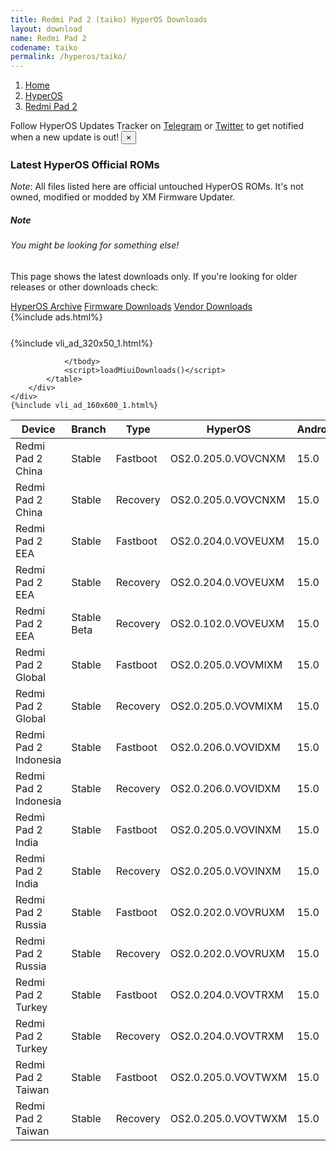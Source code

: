 ```yaml
---
title: Redmi Pad 2 (taiko) HyperOS Downloads
layout: download
name: Redmi Pad 2
codename: taiko
permalink: /hyperos/taiko/
---
```

<nav aria-label="breadcrumb">
    <ol class="breadcrumb">
        <li class="breadcrumb-item"><a href="/">Home</a></li>
        <li class="breadcrumb-item"><a href="/hyperos/">HyperOS</a></li>
        <li class="breadcrumb-item active" aria-current="page"><a href="/hyperos/taiko/">Redmi Pad 2</a></li>
    </ol>
</nav>
<div class="alert alert-primary alert-dismissible fade show" role="alert">
    Follow HyperOS Updates Tracker on <a href="https://t.me/MIUIUpdatesTracker" class="alert-link">Telegram</a>
     or <a href="https://twitter.com/MiFwUpdater" class="alert-link">Twitter</a> to get notified when a new update is out!
    <button type="button" class="close" data-dismiss="alert" aria-label="Close">
        <span aria-hidden="true">&times;</span>
    </button>
</div>

### Latest HyperOS Official ROMs
*Note*: All files listed here are official untouched HyperOS ROMs. It's not owned, modified or modded by XM Firmware Updater.
<div class="card">
  <div class="card-body">
    <h5 class="card-title">Note</h5>
    <h6 class="card-subtitle mb-2 text-muted">You might be looking for something else!</h6>
    <p class="card-text">This page shows the latest downloads only.
     If you're looking for older releases or other downloads check:</p>
    <a href="/archive/hyperos/taiko/" class="card-link">HyperOS Archive</a>
    <a href="/firmware/taiko/" class="card-link">Firmware Downloads</a>
    <a href="/vendor/taiko/" class="card-link">Vendor Downloads</a>
  </div>
</div>
{%include ads.html%}
<div class="row justify-content-center">
    <div class="col-10">
        <div class="table-responsive-md" style="margin-top: 25px;">
            {%include vli_ad_320x50_1.html%}
            <table id="miui" class="display dt-responsive nowrap compact table table-striped table-hover table-sm">
                <thead class="thead-dark">
                    <tr>
                        <th data-ref="device">Device</th>
                        <th data-ref="branch">Branch</th>
                        <th data-ref="type">Type</th>
                        <th data-ref="miui">HyperOS</th>
                        <th data-ref="android">Android</th>
                        <th data-ref="size">Size</th>
                        <th data-ref="size">Date</th>
                        <th data-ref="link">Link</th>
                    </tr>
                </thead>
                <tbody>
                <tr><td>Redmi Pad 2 China</td><td>Stable</td><td>Fastboot</td><td>OS2.0.205.0.VOVCNXM</td><td>15.0</td><td>6.4 GB</td><td>2025-10-09</td><td><a href="/hyperos/taiko/stable/OS2.0.205.0.VOVCNXM/">Download</a></td></tr>
<tr><td>Redmi Pad 2 China</td><td>Stable</td><td>Recovery</td><td>OS2.0.205.0.VOVCNXM</td><td>15.0</td><td>4.7 GB</td><td>2025-10-16</td><td><a href="/hyperos/taiko/stable/OS2.0.205.0.VOVCNXM/">Download</a></td></tr>
<tr><td>Redmi Pad 2 EEA</td><td>Stable</td><td>Fastboot</td><td>OS2.0.204.0.VOVEUXM</td><td>15.0</td><td>5.9 GB</td><td>2025-10-09</td><td><a href="/hyperos/taiko/stable/OS2.0.204.0.VOVEUXM/">Download</a></td></tr>
<tr><td>Redmi Pad 2 EEA</td><td>Stable</td><td>Recovery</td><td>OS2.0.204.0.VOVEUXM</td><td>15.0</td><td>4.4 GB</td><td>2025-10-15</td><td><a href="/hyperos/taiko/stable/OS2.0.204.0.VOVEUXM/">Download</a></td></tr>
<tr><td>Redmi Pad 2 EEA</td><td>Stable Beta</td><td>Recovery</td><td>OS2.0.102.0.VOVEUXM</td><td>15.0</td><td>486 Bytes</td><td>None</td><td><a href="/hyperos/taiko/stable beta/OS2.0.102.0.VOVEUXM/">Download</a></td></tr>
<tr><td>Redmi Pad 2 Global</td><td>Stable</td><td>Fastboot</td><td>OS2.0.205.0.VOVMIXM</td><td>15.0</td><td>6.3 GB</td><td>2025-10-09</td><td><a href="/hyperos/taiko/stable/OS2.0.205.0.VOVMIXM/">Download</a></td></tr>
<tr><td>Redmi Pad 2 Global</td><td>Stable</td><td>Recovery</td><td>OS2.0.205.0.VOVMIXM</td><td>15.0</td><td>4.4 GB</td><td>2025-10-15</td><td><a href="/hyperos/taiko/stable/OS2.0.205.0.VOVMIXM/">Download</a></td></tr>
<tr><td>Redmi Pad 2 Indonesia</td><td>Stable</td><td>Fastboot</td><td>OS2.0.206.0.VOVIDXM</td><td>15.0</td><td>5.8 GB</td><td>2025-09-27</td><td><a href="/hyperos/taiko/stable/OS2.0.206.0.VOVIDXM/">Download</a></td></tr>
<tr><td>Redmi Pad 2 Indonesia</td><td>Stable</td><td>Recovery</td><td>OS2.0.206.0.VOVIDXM</td><td>15.0</td><td>4.4 GB</td><td>2025-10-14</td><td><a href="/hyperos/taiko/stable/OS2.0.206.0.VOVIDXM/">Download</a></td></tr>
<tr><td>Redmi Pad 2 India</td><td>Stable</td><td>Fastboot</td><td>OS2.0.205.0.VOVINXM</td><td>15.0</td><td>5.3 GB</td><td>2025-09-27</td><td><a href="/hyperos/taiko/stable/OS2.0.205.0.VOVINXM/">Download</a></td></tr>
<tr><td>Redmi Pad 2 India</td><td>Stable</td><td>Recovery</td><td>OS2.0.205.0.VOVINXM</td><td>15.0</td><td>4.2 GB</td><td>2025-10-14</td><td><a href="/hyperos/taiko/stable/OS2.0.205.0.VOVINXM/">Download</a></td></tr>
<tr><td>Redmi Pad 2 Russia</td><td>Stable</td><td>Fastboot</td><td>OS2.0.202.0.VOVRUXM</td><td>15.0</td><td>6.7 GB</td><td>2025-09-14</td><td><a href="/hyperos/taiko/stable/OS2.0.202.0.VOVRUXM/">Download</a></td></tr>
<tr><td>Redmi Pad 2 Russia</td><td>Stable</td><td>Recovery</td><td>OS2.0.202.0.VOVRUXM</td><td>15.0</td><td>4.4 GB</td><td>2025-09-23</td><td><a href="/hyperos/taiko/stable/OS2.0.202.0.VOVRUXM/">Download</a></td></tr>
<tr><td>Redmi Pad 2 Turkey</td><td>Stable</td><td>Fastboot</td><td>OS2.0.204.0.VOVTRXM</td><td>15.0</td><td>5.9 GB</td><td>2025-10-09</td><td><a href="/hyperos/taiko/stable/OS2.0.204.0.VOVTRXM/">Download</a></td></tr>
<tr><td>Redmi Pad 2 Turkey</td><td>Stable</td><td>Recovery</td><td>OS2.0.204.0.VOVTRXM</td><td>15.0</td><td>4.4 GB</td><td>2025-10-15</td><td><a href="/hyperos/taiko/stable/OS2.0.204.0.VOVTRXM/">Download</a></td></tr>
<tr><td>Redmi Pad 2 Taiwan</td><td>Stable</td><td>Fastboot</td><td>OS2.0.205.0.VOVTWXM</td><td>15.0</td><td>5.6 GB</td><td>2025-09-08</td><td><a href="/hyperos/taiko/stable/OS2.0.205.0.VOVTWXM/">Download</a></td></tr>
<tr><td>Redmi Pad 2 Taiwan</td><td>Stable</td><td>Recovery</td><td>OS2.0.205.0.VOVTWXM</td><td>15.0</td><td>4.3 GB</td><td>2025-09-12</td><td><a href="/hyperos/taiko/stable/OS2.0.205.0.VOVTWXM/">Download</a></td></tr>

                </tbody>
                <script>loadMiuiDownloads()</script>
            </table>
        </div>
    </div>
    {%include vli_ad_160x600_1.html%}
</div>
